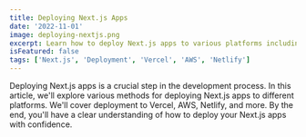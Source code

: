 ```yaml
---
title: Deploying Next.js Apps
date: '2022-11-01'
image: deploying-nextjs.png
excerpt: Learn how to deploy Next.js apps to various platforms including Vercel, AWS, and Netlify.
isFeatured: false
tags: ['Next.js', 'Deployment', 'Vercel', 'AWS', 'Netlify']
---
```


Deploying Next.js apps is a crucial step in the development process. In this article, we'll explore various methods for deploying Next.js apps to different platforms. We'll cover deployment to Vercel, AWS, Netlify, and more. By the end, you'll have a clear understanding of how to deploy your Next.js apps with confidence.
